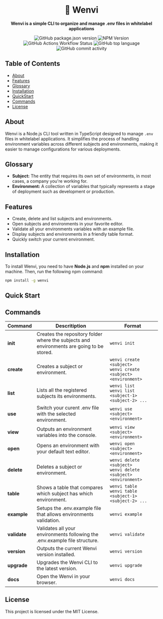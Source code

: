 <div align="center">
  <h1>🌄 Wenvi</h1>
  <p><b>Wenvi is a simple CLI to organize and manage .env files in whitelabel applications</b></p>

  ![GitHub package.json version](https://img.shields.io/github/package-json/v/Petri-Hub/Wenvi)
  ![NPM Version](https://img.shields.io/npm/v/wenvi)
  ![GitHub Actions Workflow Status](https://img.shields.io/github/actions/workflow/status/Petri-Hub/Wenvi/deploy.yml)
  ![GitHub top language](https://img.shields.io/github/languages/top/Petri-Hub/Wenvi)
  ![GitHub commit activity](https://img.shields.io/github/commit-activity/t/Petri-Hub/Wenvi)
</div>

## Table of Contents

- [About](#About)
- [Features](#Features)
- [Glossary](#Glossary)
- [Installation](#Installation)
- [QuickStart](#QuickStart)
- [Commands](#Commands)
- [License](#License)

<h2 id="About">About</h2>

Wenvi is a Node.js CLI tool written in TypeScript designed to manage `.env` files in whitelabel applications. It simplifies the process of handling environment variables across different subjects and environments, making it easier to manage configurations for various deployments.

<h2 id="Glossary">Glossary</h2>

- **Subject:** The entity that requires its own set of environments, in most cases, a company you're working for.
- **Environment:** A collection of variables that typically represents a stage of deployment such as development or production.

<h2 id="Features">Features</h2>

- Create, delete and list subjects and environments.
- Open subjects and environments in your favorite editor.
- Validate all your environments variables with an example file.
- Display subjects and environments in a friendly table format.
- Quickly switch your current environment.

<h2 id="Installation">Installation</h2>

To install Wenvi, you need to have **Node.js** and **npm** installed on your machine. Then, run the following npm command:

```sh
npm install -g wenvi
```

<h2 id="QuickStart">Quick Start</h2>
<h2 id="Commands">Commands</h2>

| Command  | Descritiption                                                                             | Format                                                          |
|----------|-------------------------------------------------------------------------------------------|-----------------------------------------------------------------|
| **init**     | Creates the repository folder where the subjects and environments are going to be stored. | `wenvi init`                                                    |
| **create**   | Creates a subject or environment.                                                         | `wenvi create <subject>`<br>`wenvi create <subject> <environment>` |
| **list**     | Lists all the registered subjects its environments.                                       | `wenvi list`<br>`wenvi list <subject-1> <subject-2> ...`           |
| **use**      | Switch your curent .env file with the selected environment.                               | `wenvi use <subject> <environment>`                             |
| **view**     | Outputs an environment variables into the console.                                        | `wenvi view <subject> <environment>`                            |
| **open**     | Opens an environment with your default text editor.                                       | `wenvi open <subject> <environment>`                            |
| **delete**   | Deletes a subject or environment.                                                         | `wenvi delete <subject>`<br>`wenvi delete <subject> <environment>` |
| **table**    | Shows a table that compares which subject has which environment.                          | `wenvi table`<br>`wenvi table <subject-1> <subject-2> ...`         |
| **example**  | Setups the .env.example file that allows environments validation.                         | `wenvi example`                                                 |
| **validate** | Validates all your environments following the .env.example file structure.                | `wenvi validate`                                                |
| **version**  | Outputs the current Wenvi version installed.                                              | `wenvi version`                                                 |
| **upgrade**  | Upgrades the Wenvi CLI to the latest version.                                             | `wenvi upgrade`                                                 |
| **docs**     | Open the Wenvi in your browser.                                                           | `wenvi docs`                                                    |

<h2 id="License">License</h2>

This project is licensed under the MIT License.
